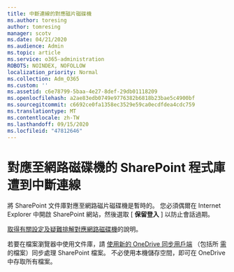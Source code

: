 ```yaml
---
title: 中斷連線的對應磁片磁碟機
ms.author: toresing
author: tomresing
manager: scotv
ms.date: 04/21/2020
ms.audience: Admin
ms.topic: article
ms.service: o365-administration
ROBOTS: NOINDEX, NOFOLLOW
localization_priority: Normal
ms.collection: Adm_O365
ms.custom: ''
ms.assetid: c6e78799-5baa-4e27-8def-29db01118209
ms.openlocfilehash: a2ae83edb0749e9776382b6818b23bae5c4900bf
ms.sourcegitcommit: c6692ce0fa1358ec3529e59ca0ecdfdea4cdc759
ms.translationtype: MT
ms.contentlocale: zh-TW
ms.lasthandoff: 09/15/2020
ms.locfileid: "47812646"
---
```

# <a name="sharepoint-libraries-mapped-to-network-drives-become-disconnected"></a>對應至網路磁碟機的 SharePoint 程式庫遭到中斷連線

將 SharePoint 文件庫對應至網路磁片磁碟機是暫時的。 您必須偶爾在 Internet Explorer 中開啟 SharePoint 網站，然後選取 [ **保留登入** ] 以防止會話過期。 
  
[取得有關設定及疑難排解對應網路磁碟機](https://docs.microsoft.com/sharepoint/support/administration/troubleshoot-mapped-network-drives)的說明。
  
若要在檔案瀏覽器中使用文件庫，請 [使用新的 OneDrive 同步用戶端](https://support.office.com/article/6de9ede8-5b6e-4503-80b2-6190f3354a88.aspx) （包括所 [需](https://support.office.com/article/0e6860d3-d9f3-4971-b321-7092438fb38e.aspx)的檔案）同步處理 SharePoint 檔案。 不必使用本機儲存空間，即可在 OneDrive 中存取所有檔案。
  

